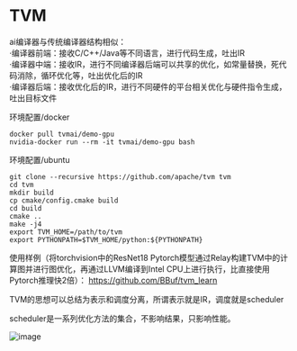 # TVM

ai编译器与传统编译器结构相似：  
·编译器前端：接收C/C++/Java等不同语言，进行代码生成，吐出IR  
·编译器中端：接收IR，进行不同编译器后端可以共享的优化，如常量替换，死代码消除，循环优化等，吐出优化后的IR  
·编译器后端：接收优化后的IR，进行不同硬件的平台相关优化与硬件指令生成，吐出目标文件  

环境配置/docker
```
docker pull tvmai/demo-gpu
nvidia-docker run --rm -it tvmai/demo-gpu bash
```
环境配置/ubuntu
```
git clone --recursive https://github.com/apache/tvm tvm
cd tvm
mkdir build
cp cmake/config.cmake build
cd build
cmake ..
make -j4
export TVM_HOME=/path/to/tvm
export PYTHONPATH=$TVM_HOME/python:${PYTHONPATH}
```

使用样例（将torchvision中的ResNet18 Pytorch模型通过Relay构建TVM中的计算图并进行图优化，再通过LLVM编译到Intel CPU上进行执行，比直接使用Pytorch推理快2倍）：
https://github.com/BBuf/tvm_learn


TVM的思想可以总结为表示和调度分离，所谓表示就是IR，调度就是scheduler

scheduler是一系列优化方法的集合，不影响结果，只影响性能。

![image](https://github.com/wustjie/ai-compiler/assets/34996802/a555e5d7-6a5d-4c15-8d83-1a356e8944aa)


